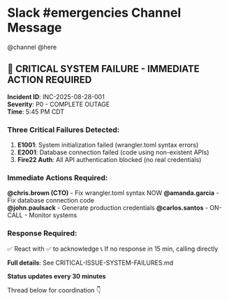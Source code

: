 # Slack #emergencies Channel Message

@channel @here

## 🚨 CRITICAL SYSTEM FAILURE - IMMEDIATE ACTION REQUIRED

**Incident ID**: INC-2025-08-28-001  
**Severity**: P0 - COMPLETE OUTAGE  
**Time**: 5:45 PM CDT

### Three Critical Failures Detected:
1. **E1001**: System initialization failed (wrangler.toml syntax errors)
2. **E2001**: Database connection failed (code using non-existent APIs)  
3. **Fire22 Auth**: All API authentication blocked (no real credentials)

### Immediate Actions Required:

**@chris.brown (CTO)** - Fix wrangler.toml syntax NOW
**@amanda.garcia** - Fix database connection code  
**@john.paulsack** - Generate production credentials
**@carlos.santos** - ON-CALL - Monitor systems

### Response Required:
✅ React with ✅ to acknowledge
📞 If no response in 15 min, calling directly

**Full details**: See CRITICAL-ISSUE-SYSTEM-FAILURES.md

**Status updates every 30 minutes**

Thread below for coordination 👇